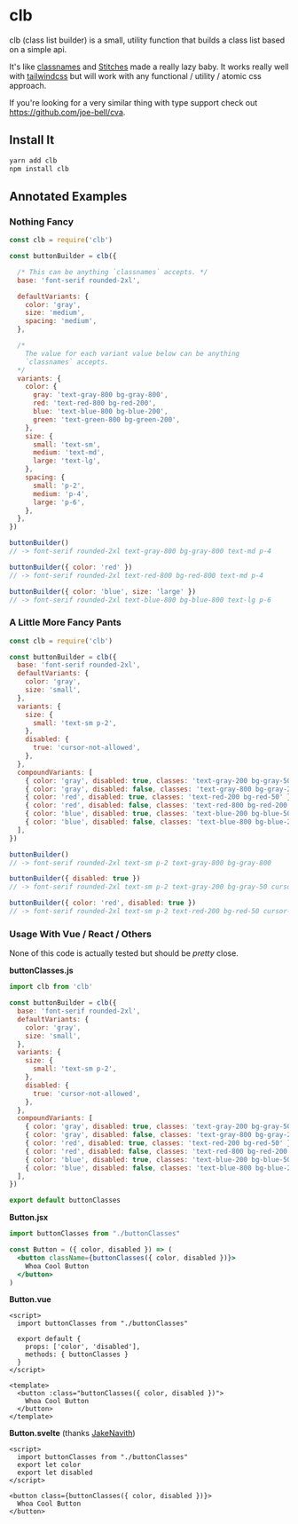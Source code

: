 # clb

clb (class list builder) is a small, utility function that builds a class list based on a simple api.

It's like [classnames](https://github.com/JedWatson/classnames) and [Stitches](https://stitches.dev/) made a really lazy baby. It works really well with [tailwindcss](https://tailwindcss.com/) but will work with any functional / utility / atomic css approach.

If you're looking for a very similar thing with type support check out https://github.com/joe-bell/cva.

## Install It

```bash
yarn add clb
npm install clb
```

## Annotated Examples

### Nothing Fancy

```js
const clb = require('clb')

const buttonBuilder = clb({

  /* This can be anything `classnames` accepts. */
  base: 'font-serif rounded-2xl',

  defaultVariants: {
    color: 'gray',
    size: 'medium',
    spacing: 'medium',
  },

  /*
    The value for each variant value below can be anything
    `classnames` accepts.
  */
  variants: {
    color: {
      gray: 'text-gray-800 bg-gray-800',
      red: 'text-red-800 bg-red-200',
      blue: 'text-blue-800 bg-blue-200',
      green: 'text-green-800 bg-green-200',
    },
    size: {
      small: 'text-sm',
      medium: 'text-md',
      large: 'text-lg',
    },
    spacing: {
      small: 'p-2',
      medium: 'p-4',
      large: 'p-6',
    },
  },
})

buttonBuilder()
// -> font-serif rounded-2xl text-gray-800 bg-gray-800 text-md p-4

buttonBuilder({ color: 'red' })
// -> font-serif rounded-2xl text-red-800 bg-red-800 text-md p-4

buttonBuilder({ color: 'blue', size: 'large' })
// -> font-serif rounded-2xl text-blue-800 bg-blue-800 text-lg p-6
```

### A Little More Fancy Pants

```js
const clb = require('clb')

const buttonBuilder = clb({
  base: 'font-serif rounded-2xl',
  defaultVariants: {
    color: 'gray',
    size: 'small',
  },
  variants: {
    size: {
      small: 'text-sm p-2',
    },
    disabled: {
      true: 'cursor-not-allowed',
    },
  },
  compoundVariants: [
    { color: 'gray', disabled: true, classes: 'text-gray-200 bg-gray-50' },
    { color: 'gray', disabled: false, classes: 'text-gray-800 bg-gray-200' },
    { color: 'red', disabled: true, classes: 'text-red-200 bg-red-50' },
    { color: 'red', disabled: false, classes: 'text-red-800 bg-red-200' },
    { color: 'blue', disabled: true, classes: 'text-blue-200 bg-blue-50' },
    { color: 'blue', disabled: false, classes: 'text-blue-800 bg-blue-200' },
  ],
})

buttonBuilder()
// -> font-serif rounded-2xl text-sm p-2 text-gray-800 bg-gray-800

buttonBuilder({ disabled: true })
// -> font-serif rounded-2xl text-sm p-2 text-gray-200 bg-gray-50 cursor-not-allowed

buttonBuilder({ color: 'red', disabled: true })
// -> font-serif rounded-2xl text-sm p-2 text-red-200 bg-red-50 cursor-not-allowed
```

### Usage With Vue / React / Others

None of this code is actually tested but should be *pretty* close.

**buttonClasses.js**
```js
import clb from 'clb'

const buttonBuilder = clb({
  base: 'font-serif rounded-2xl',
  defaultVariants: {
    color: 'gray',
    size: 'small',
  },
  variants: {
    size: {
      small: 'text-sm p-2',
    },
    disabled: {
      true: 'cursor-not-allowed',
    },
  },
  compoundVariants: [
    { color: 'gray', disabled: true, classes: 'text-gray-200 bg-gray-50' },
    { color: 'gray', disabled: false, classes: 'text-gray-800 bg-gray-200' },
    { color: 'red', disabled: true, classes: 'text-red-200 bg-red-50' },
    { color: 'red', disabled: false, classes: 'text-red-800 bg-red-200' },
    { color: 'blue', disabled: true, classes: 'text-blue-200 bg-blue-50' },
    { color: 'blue', disabled: false, classes: 'text-blue-800 bg-blue-200' },
  ],
})

export default buttonClasses
```

**Button.jsx**
```jsx
import buttonClasses from "./buttonClasses"

const Button = ({ color, disabled }) => (
  <button className={buttonClasses({ color, disabled })}>
    Whoa Cool Button
  </button>
)
```

**Button.vue**
```vue
<script>
  import buttonClasses from "./buttonClasses"

  export default {
    props: ['color', 'disabled'],
    methods: { buttonClasses }
  }
</script>

<template>
  <button :class="buttonClasses({ color, disabled })">
    Whoa Cool Button
  </button>
</template>
```

**Button.svelte** (thanks [JakeNavith](https://github.com/JakeNavith))
```svelte
<script>
  import buttonClasses from "./buttonClasses"
  export let color
  export let disabled
</script>

<button class={buttonClasses({ color, disabled })}>
  Whoa Cool Button
</button>
```
